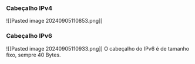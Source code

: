 ### Cabeçalho IPv4
![[Pasted image 20240905110853.png]]

### Cabeçalho IPv6
![[Pasted image 20240905110933.png]]
O cabeçalho do IPv6 é de tamanho fixo, sempre 40 Bytes.